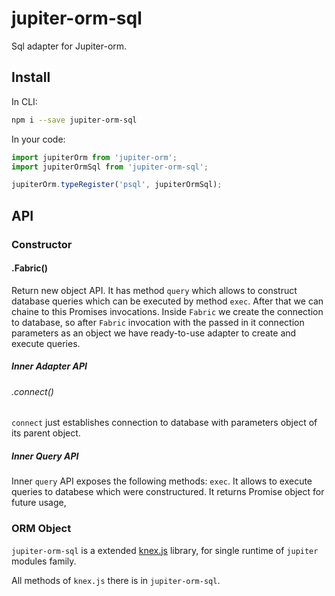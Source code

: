# jupiter-orm-sql

Sql adapter for Jupiter-orm.

## Install

In CLI:
```bash
npm i --save jupiter-orm-sql
```

In your code:
```javascript
import jupiterOrm from 'jupiter-orm';
import jupiterOrmSql from 'jupiter-orm-sql';

jupiterOrm.typeRegister('psql', jupiterOrmSql);
```

## API

### Constructor

#### .Fabric()

Return new object API. It has method `query` which allows to construct database queries which can be executed by method `exec`.
After that we can chaine to this Promises invocations. Inside `Fabric` we create the connection to database, so after `Fabric` invocation
with the passed in it connection parameters as an object we have ready-to-use adapter to create and execute queries.

##### Inner Adapter API

###### .connect()
`connect` just establishes connection to database with parameters object of its parent object.

##### Inner Query API
Inner `query` API exposes the following methods: `exec`. It allows to execute queries to databese which were constructured. It returns Promise object for future usage,

### ORM Object

`jupiter-orm-sql` is a extended [knex.js](https://github.com/tgriesser/knex)
library, for single runtime of `jupiter` modules family.

All methods of `knex.js` there is in `jupiter-orm-sql`.

